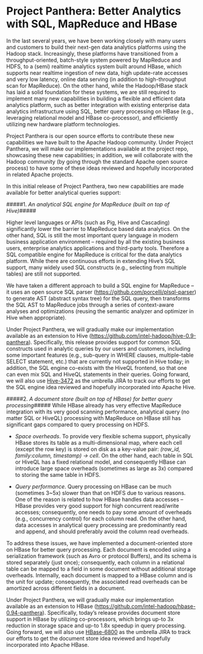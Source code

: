 # Project Panthera: Better Analytics with SQL, MapReduce and HBase #

In the last several years, we have been working closely with many users and customers to build their next-gen data analytics platforms using the Hadoop stack. Increasingly, these platforms have transitioned from a throughput-oriented, batch-style system powered by MapReduce and HDFS, to a (semi) realtime analytics system built around HBase, which supports near realtime ingestion of new data, high update-rate accesses and very low latency, online data serving (in addition to high-throughput scan for MapReduce). On the other hand, while the Hadoop/HBase stack has laid a solid foundation for these systems, we are still required to implement many new capabilities in building a flexible and efficient data analytics platform, such as better integration with existing enterprise data analytics infrastructure using SQL, better query processing on HBase (e.g., leveraging relational model and HBase co-processor), and efficiently utilizing new hardware platform technologies.
 
Project Panthera is our open source efforts to contribute these new capabilities we have built to the Apache Hadoop community. Under Project Panthera, we will make our implementations available at the project repo, showcasing these new capabilities; in addition, we will collaborate with the Hadoop community (by going through the standard Apache open source process) to have some of these ideas reviewed and hopefully incorporated in related Apache projects. 

In this initial release of Project Panthera, two new capabilities are made available for better analytical queries support:

#####1. *An analytical SQL engine for MapReduce (built on top of Hive)*#####

Higher level languages or APIs (such as Pig, Hive and Cascading) significantly lower the barrier to MapReduce based data analytics. On the other hand, SQL is still the most important query language in modern business application environment – required by all the existing business users, enterprise analytics applications and third-party tools. Therefore a SQL compatible engine for MapReduce is critical for the data analytics platform. While there are continuous efforts in extending Hive’s SQL support, many widely used SQL constructs (e.g., selecting from multiple tables) are still not supported.

We have taken a different approach to build a SQL engine for MapReduce – it uses an open source SQL parser (<https://github.com/porcelli/plsql-parser>) to generate AST (abstract syntax tree) for the SQL query, then transforms the SQL AST to MapReduce jobs through a series of context-aware analyses and optimizations (reusing the semantic analyzer and optimizer in Hive when appropriate).

Under Project Panthera, we will gradually make our implementation available as an extension to Hive (<https://github.com/intel-hadoop/hive-0.9-panthera>). Specifically, this release provides support for common SQL constructs used in analytic queries by our users and customers, including some important features (e.g., sub-query in WHERE clauses, multiple-table SELECT statement, etc.) that are currently not supported in Hive today; in addition, the SQL engine co-exists with the HiveQL frontend, so that one can even mix SQL and HiveQL statements in their queries. Going forward, we will also use [Hive-3472](https://issues.apache.org/jira/browse/HIVE-3472) as the umbrella JIRA to track our efforts to get the SQL engine idea reviewed and hopefully incorporated into Apache Hive.

#####2. *A document store (built on top of HBase) for better query processing*#####
While HBase already has very effective MapReduce integration with its very good scanning performance, analytical query (no matter SQL or HiveQL) processing with MapReduce on HBase still has significant gaps compared to query processing on HDFS.

* *Space overheads*. To provide very flexible schema support, physically HBase stores its table as a multi-dimensional map, where each cell (except the row key) is stored on disk as a key-value pair: *(row_id, family:column, timestamp) -> cell*. On the other hand, each table in SQL or HiveQL has a fixed relational model, and consequently HBase can introduce large space overheads (sometimes as large as 3x) compared to storing the same table in HDFS.

* *Query performance*. Query processing on HBase can be much (sometimes 3~5x) slower than that on HDFS due to various reasons. One of the reason is related to how HBase handles data accesses – HBase provides very good support for high concurrent read/write accesses; consequently, one needs to pay some amount of overheads (e.g., concurrency control) for each column read. On the other hand, data accesses in analytical query processing are predominantly read and append, and should preferably avoid the column read overheads.

To address these issues, we have implemented a document-oriented store on HBase for better query processing. Each document is encoded using a serialization framework (such as Avro or protocol Buffers), and its schema is stored separately (just once); consequently, each column in a relational table can be mapped to a field in some document without additional storage overheads. Internally, each document is mapped to a HBase column and is the unit for update; consequently, the associated read overheads can be amortized across different fields in a document.

Under Project Panthera, we will gradually make our implementation available as an extension to HBase (<https://github.com/intel-hadoop/hbase-0.94-panthera>). Specifically, today’s release provides document store support in HBase by utilizing co-processors, which brings up-to 3x reduction in storage space and up-to 1.8x speedup in query processing. Going forward, we will also use [HBase-6800](https://issues.apache.org/jira/browse/HBASE-6800) as the umbrella JIRA to track our efforts to get the document store idea reviewed and hopefully incorporated into Apache HBase.
